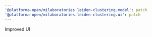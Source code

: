 ```yaml
---
'@platforma-open/milaboratories.leiden-clustering.model': patch
'@platforma-open/milaboratories.leiden-clustering.ui': patch
---
```


Improved UI
